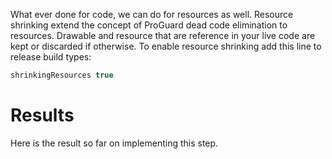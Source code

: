 What ever done for code, we can do for resources as well. Resource shrinking extend the concept of ProGuard dead code elimination to resources. Drawable and resource that are reference in your live code are kept or discarded if otherwise. To enable resource shrinking add this line to release build types:

```gradle
shrinkingResources true
```

# Results
Here is the result so far on implementing this step.
